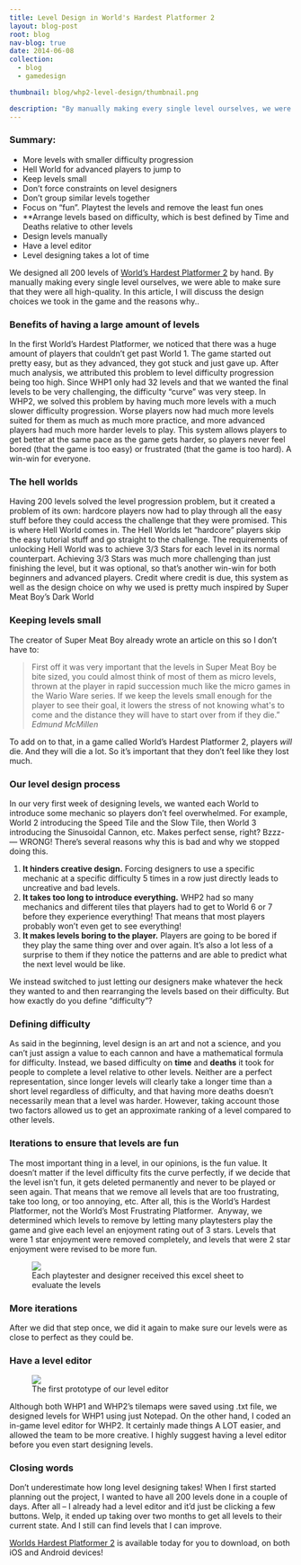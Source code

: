 ```yaml
---
title: Level Design in World's Hardest Platformer 2
layout: blog-post
root: blog
nav-blog: true
date: 2014-06-08
collection:
  - blog
  - gamedesign

thumbnail: blog/whp2-level-design/thumbnail.png

description: "By manually making every single level ourselves, we were able to make sure that they were all high-quality."
---
```


### Summary: ###

  * More levels with smaller difficulty progression
  * Hell World for advanced players to jump to
  * Keep levels small
  * Don’t force constraints on level designers
  * Don’t group similar levels together
  * Focus on “fun”. Playtest the levels and remove the least fun ones
  * **Arrange levels based on difficulty, which is best defined by Time and Deaths relative to other levels
  * Design levels manually
  * Have a level editor
  * Level designing takes a lot of time

We designed all 200 levels of [World’s Hardest Platformer 2](http://fortunessolace.com/whp2thegame) by hand. By manually making every single level ourselves, we were able to make sure that they were all high-quality. In this article, I will discuss the design choices we took in the game and the reasons why..

### Benefits of having a large amount of levels ###

In the first World’s Hardest Platformer, we noticed that there was a huge amount of players that couldn’t get past World 1. The game started out pretty easy, but as they advanced, they got stuck and just gave up. After much analysis, we attributed this problem to level difficulty progression being too high. Since WHP1 only had 32 levels and that we wanted the final levels to be very challenging, the difficulty “curve” was very steep. In WHP2, we solved this problem by having much more levels with a much slower difficulty progression. Worse players now had much more levels suited for them as much as much more practice, and more advanced players had much more harder levels to play. This system allows players to get better at the same pace as the game gets harder, so players never feel bored (that the game is too easy) or frustrated (that the game is too hard). A win-win for everyone.

### The hell worlds ###

Having 200 levels solved the level progression problem, but it created a problem of its own: hardcore players now had to play through all the easy stuff before they could access the challenge that they were promised. This is where Hell World comes in. The Hell Worlds let “hardcore” players skip the easy tutorial stuff and go straight to the challenge. The requirements of unlocking Hell World was to achieve 3/3 Stars for each level in its normal counterpart. Achieving 3/3 Stars was much more challenging than just finishing the level, but it was optional, so that’s another win-win for both beginners and advanced players. Credit where credit is due, this system as well as the design choice on why we used is pretty much inspired by Super Meat Boy’s Dark World

### Keeping levels small ###

The creator of Super Meat Boy already wrote an article on this so I don’t have to:

>First off it was very important that the levels in Super Meat Boy be bite sized, you could almost think of most of them as micro levels, thrown at the player in rapid succession much like the micro games in the Wario Ware series. If we keep the levels small enough for the player to see their goal, it lowers the stress of not knowing what's to come and the distance they will have to start over from if they die.”
><cite>Edmund McMillen</cite>

To add on to that, in a game called World’s Hardest Platformer 2, players *will* die. And they will die a lot. So it’s important that they don’t feel like they lost much.

### Our level design process ###

In our very first week of designing levels, we wanted each World to introduce some mechanic so players don’t feel overwhelmed. For example, World 2 introducing the Speed Tile and the Slow Tile, then World 3 introducing the Sinusoidal Cannon, etc. Makes perfect sense, right? Bzzz- &#8212; WRONG! There’s several reasons why this is bad and why we stopped doing this.

  1. **It hinders creative design.** Forcing designers to use a specific mechanic at a specific difficulty 5 times in a row just directly leads to uncreative and bad levels.
  2. **It takes too long to introduce everything.** WHP2 had so many mechanics and different tiles that players had to get to World 6 or 7 before they experience everything! That means that most players probably won’t even get to see everything!
  3. **It makes levels boring to the player.** Players are going to be bored if they play the same thing over and over again. It’s also a lot less of a surprise to them if they notice the patterns and are able to predict what the next level would be like.

We instead switched to just letting our designers make whatever the heck they wanted to and then rearranging the levels based on their difficulty. But how exactly do you define “difficulty”?

### Defining difficulty ###

As said in the beginning, level design is an art and not a science, and you can’t just assign a value to each cannon and have a mathematical formula for difficulty. Instead, we based difficulty on **time** and **deaths** it took for people to complete a level relative to other levels. Neither are a perfect representation, since longer levels will clearly take a longer time than a short level regardless of difficulty, and that having more deaths doesn’t necessarily mean that a level was harder. However, taking account those two factors allowed us to get an approximate ranking of a level compared to other levels.

### Iterations to ensure that levels are fun ###

The most important thing in a level, in our opinions, is the fun value. It doesn’t matter if the level difficulty fits the curve perfectly, if we decide that the level isn’t fun, it gets deleted permanently and never to be played or seen again. That means that we remove all levels that are too frustrating, take too long, or too annoying, etc. After all, this is the World’s Hardest Platformer, not the World’s Most Frustrating Platformer.  Anyway, we determined which levels to remove by letting many playtesters play the game and give each level an enjoyment rating out of 3 stars. Levels that were 1 star enjoyment were removed completely, and levels that were 2 star enjoyment were revised to be more fun.

<figure>
<img src="/assets/images/blog/whp2-level-design/1.png">
<figcaption>Each playtester and designer received this excel sheet to evaluate the levels</figcaption>
</figure>


### More iterations ###

After we did that step once, we did it again to make sure our levels were as close to perfect as they could be.

### Have a level editor ###

<figure>
<img src="/assets/images/blog/whp2-level-design/2.png">
<figcaption>The first prototype of our level editor</figcaption>
</figure>

Although both WHP1 and WHP2’s tilemaps were saved using .txt file, we designed levels for WHP1 using just Notepad. On the other hand, I coded an in-game level editor for WHP2. It certainly made things A LOT easier, and allowed the team to be more creative. I highly suggest having a level editor before you even start designing levels.

### Closing words ###

Don’t underestimate how long level designing takes! When I first started planning out the project, I wanted to have all 200 levels done in a couple of days. After all – I already had a level editor and it’d just be clicking a few buttons. Welp, it ended up taking over two months to get all levels to their current state. And I still can find levels that I can improve.

[Worlds Hardest Platformer 2](http://fortunessolace.com/whp2thegame) is available today for you to download, on both iOS and Android devices!